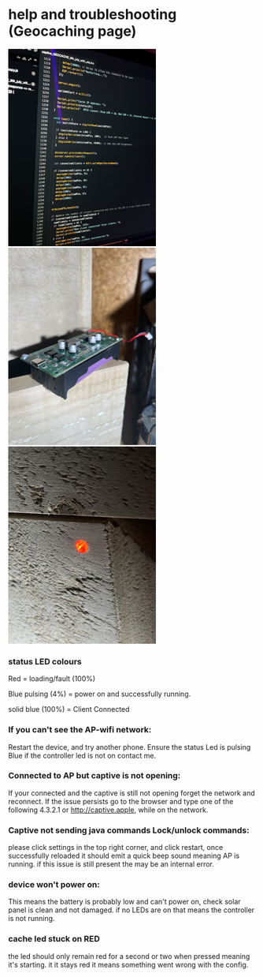 # help and troubleshooting (Geocaching page)
<img src="IMG_2696.JPG" alt="drawing" width="300"/> <img src="IMG_2694.JPG" alt="drawing" width="300"/> <img src="IMG_2693.JPG" alt="drawing" width="300"/>

### status LED colours 

Red = loading/fault (100%)

Blue pulsing (4%)  = power on and successfully running.

solid blue (100%)  = Client Connected


### If you can't see the AP-wifi network:
Restart the device, and try another phone. Ensure the status Led is pulsing Blue if the controller led is not on contact me.


### Connected to AP but captive is not opening:
If your connected and the captive is still not opening forget the network and reconnect. If the issue persists go to the browser and type one of the following 4.3.2.1 or http://captive.apple, while on the network.


### Captive not sending java commands Lock/unlock commands:
please click settings in the top right corner, and click restart, once successfully reloaded it should emit a quick beep sound meaning AP is running. if this issue is still present the may be an internal error. 

### device won't power on:
This means the battery is probably low and can't power on, check solar panel is clean and not damaged. if no LEDs are on that means the controller is not running.

### cache led stuck on RED

the led should only remain red for a second or two when pressed meaning it's starting. it it stays red it means something went wrong with the config. 


